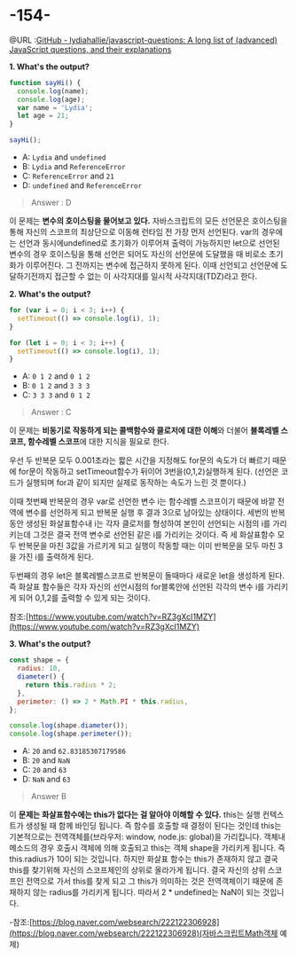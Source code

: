 # -154-

@URL :[GitHub - lydiahallie/javascript-questions: A long list of (advanced) JavaScript questions, and their explanations](https://github.com/lydiahallie/javascript-questions)

**1. What's the output?**

```jsx
function sayHi() {
  console.log(name);
  console.log(age);
  var name = 'Lydia';
  let age = 21;
}

sayHi();
```

- A: `Lydia` and `undefined`
- B: `Lydia` and `ReferenceError`
- C: `ReferenceError` and `21`
- D: `undefined` and `ReferenceError`

>Answer : D

이 문제는 **변수의 호이스팅을 물어보고 있다.** 자바스크립트의 모든 선언문은 호이스팅을 통해 자신의 스코프의 최상단으로 이동해 런타임 전 가장 먼저 선언된다. var의 경우에는 선언과 동시에undefined로 초기화가 이루어져 출력이 가능하지만 let으로 선언된 변수의 경우 호이스팅을 통해 선언은 되어도 자신의 선언문에 도달했을 때 비로소 초기화가 이루어진다. 그 전까지는 변수에 접근하지 못하게 된다. 이때 선언되고 선언문에 도달하기전까지 접근할 수 없는 이 사각지대를 일시적 사각지대(TDZ)라고 한다. 

**2. What's the output?**

```jsx
for (var i = 0; i < 3; i++) {
  setTimeout(() => console.log(i), 1);
}

for (let i = 0; i < 3; i++) {
  setTimeout(() => console.log(i), 1);
}
```

- A: `0 1 2` and `0 1 2`
- B: `0 1 2` and `3 3 3`
- C: `3 3 3` and `0 1 2`

>Answer :  C

이 문제는 **비동기로 작동하게 되는 콜백함수와 클로저에 대한 이해**와 더불어 **블록레벨 스코프, 함수레벨 스코프**에 대한 지식을 필요로 한다. 

 우선 두 반복문 모두 0.001초라는 짧은 시간을 지정해도 for문의 속도가 더 빠르기 때문에 for문이 작동하고 setTimeout함수가 뒤이어 3번을(0,1,2)실행하게 된다. (선언은 코드가 실행되며 for과 같이 되지만 실제로 동작하는 속도가 느린 것 뿐이다.)

 이때 첫번째 반복문의 경우 var로 선언한 변수 i는 함수레벨 스코프이기 때문에 바깥 전역에 변수를 선언하게 되고 반복문 실행 후 결과 3으로 남아있는 상태이다. 세번의 반복동안 생성된 화살표함수내 i는 각자 클로저를 형성하여 본인이 선언되는 시점의 i를 가리키는데 그것은 결국 전역 변수로 선언된 같은 i를 가리키는 것이다. 즉 세 화살표함수 모두 반복문을 마친 3값을 가르키게 되고 실행이 작동할 때는 이미 반복문을 모두 마친 3을 가진 i를 출력하게 된다. 

두번째의 경우 let은 블록레벨스코프로 반복문이 돌때마다 새로운 let을 생성하게 된다. 즉 화살표 함수들은 각자 자신의 선언시점의 for블록안에 선언된 각각의 변수 i를 가리키게 되어 0,1,2를 출력할 수 있게 되는 것이다. 

참조:[https://www.youtube.com/watch?v=RZ3gXcI1MZY](https://www.youtube.com/watch?v=RZ3gXcI1MZY)

**3. What's the output?**

```jsx
const shape = {
  radius: 10,
  diameter() {
    return this.radius * 2;
  },
  perimeter: () => 2 * Math.PI * this.radius,
};

console.log(shape.diameter());
console.log(shape.perimeter());
```

  

- A: `20` and `62.83185307179586`
- B: `20` and `NaN`
- C: `20` and `63`
- D: `NaN` and `63`

>Answer B

이 **문제는 화살표함수에는 this가 없다는 걸 알아야 이해할 수 있다.** this는 실행 컨텍스트가 생성될 때 함께 바인딩 됩니다. 즉 함수를 호출할 때 결정이 된다는 것인데 this는 기본적으로는 전역객체를(브라우저: window, node.js: global)을 가리킵니다. 객체내 메소드의 경우 호출시 객체에 의해 호출되고 this는 객체 shape을 가리키게 됩니다. 즉 this.radius가 10이 되는 것입니다. 하지만 화살표 함수는 this가 존재하지 않고 결국 this를 찾기위해 자신의 스코프체인의 상위로 올라가게 됩니다. 결국 자신의 상위 스코프인 전역으로 가서 this를 찾게 되고 그 this가 의미하는 것은 전역객체이기 때문에 존재하지 않는 radius를 가리키게 됩니다. 따라서 2 * undefined는 NaN이 되는 것입니다. 

-참조:[https://blog.naver.com/websearch/222122306928](https://blog.naver.com/websearch/222122306928)(자바스크립트Math객체 예제)
